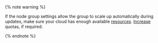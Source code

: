 {% note warning %}

If the node group settings allow the group to scale up automatically during updates, make sure your cloud has enough available [resources](../../managed-kubernetes/concepts/limits.md). [Increase](../../quota-manager/operations/set-quotas.md) quotas, if required.

{% endnote %}